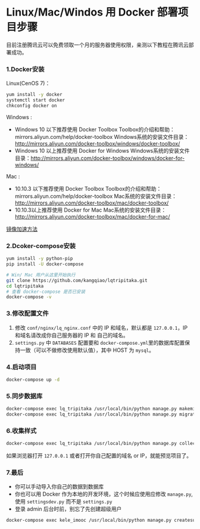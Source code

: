# Linux/Mac/Windos 用 Docker 部署项目步骤
目前注册腾讯云可以免费领取一个月的服务器使用权限，亲测以下教程在腾讯云部署成功。

### 1.Docker安装
Linux(CenOS 7)：
```bash
yum install -y docker
systemctl start docker
chkconfig docker on
```
Windows :
- Windows 10 以下推荐使用 Docker Toolbox
Toolbox的介绍和帮助：mirrors.aliyun.com/help/docker-toolbox
Windows系统的安装文件目录：http://mirrors.aliyun.com/docker-toolbox/windows/docker-toolbox/
- Windows 10 以上推荐使用 Docker for Windows
Windows系统的安装文件目录：http://mirrors.aliyun.com/docker-toolbox/windows/docker-for-windows/

Mac :
- 10.10.3 以下推荐使用 Docker Toolbox
Toolbox的介绍和帮助：mirrors.aliyun.com/help/docker-toolbox
Mac系统的安装文件目录：http://mirrors.aliyun.com/docker-toolbox/mac/docker-toolbox/
- 10.10.3以上推荐使用 Docker for Mac
Mac系统的安装文件目录：http://mirrors.aliyun.com/docker-toolbox/mac/docker-for-mac/

[镜像加速方法](https://www.daocloud.io/mirror#accelerator-doc)


### 2.Dcoker-compose安装
```bash
yum install -y python-pip
pip install -U docker-compose

# Win/ Mac 用户从这里开始执行
git clone https://github.com/kangqiao/lqtripitaka.git
cd lqtripitaka
# 查看 docker-compose 是否已安装
docker-compose -v
```


### 3.修改配置文件
1. 修改 `conf/nginx/lq_nginx.conf` 中的 IP 和域名，默认都是 `127.0.0.1`，IP 和域名请改成你自己服务器的 IP 和 自己的域名。
2. `settings.py` 中 `DATABASES` 配置要和 `docker-compose.yml`里的数据库配置保持一致（可以不做修改使用默认值），其中 HOST 为 `mysql`。


### 4.启动项目
```bash
docker-compose up -d
```

### 5.同步数据库
```bash
docker-compose exec lq_tripitaka /usr/local/bin/python manage.py makemigrations
docker-compose exec lq_tripitaka /usr/local/bin/python manage.py migrate
```

### 6.收集样式
```bash
docker-compose exec lq_tripitaka /usr/local/bin/python manage.py collectstatic
```

如果浏览器打开 `127.0.0.1` 或者打开你自己配置的域名 or IP，就能预览项目了。

### 7.最后
- 你可以手动导入你自己的数据到数据库
- 你也可以用 Docker 作为本地的开发环境，这个时候应使用应修改 `manage.py`, 使用 `settingsdev.py` 而不是 `settings.py`
- 登录 admin 后台时前，别忘了先创建超级用户
```bash
docker-compose exec kele_imooc /usr/local/bin/python manage.py createsuperuser
```

